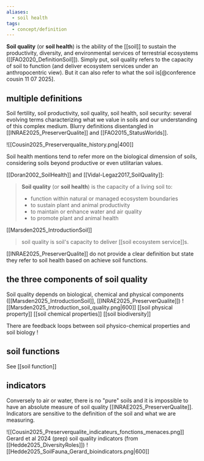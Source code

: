 ```yaml
---
aliases:
  - soil health
tags:
  - concept/definition
---
```

**Soil quality** (or **soil health**) is the ability of the [[soil]] to sustain the productivity, diversity, and environmental services of terrestrial ecosystems ([[FAO2020_DefinitionSoil]]).
Simply put, soil quality refers to the capacity of soil to function (and deliver ecosystem services under an anthropocentric view). But it can also refer to what the soil is[@conference cousin 11 07 2025].
## multiple definitions
Soil fertility, soil productivity, soil quality, soil health, soil security: several evolving terms characterizing what we value in soils and our understanding of this complex medium. Blurry definitions disentangled in [[INRAE2025_PreserverQualite]] and [[FAO2015_StatusWorlds]].

![[Cousin2025_Preserverqualite_history.png|400]]

Soil health mentions tend to refer more on the biological dimension of soils, considering soils beyond productive or even utilitarian values.

 [[Doran2002_SoilHealth]] and [[Vidal-Legaz2017_SoilQuality]]: 
>  **Soil quality** (or **soil health**) is the capacity of a living soil to:
> - function within natural or managed ecosystem boundaries
> - to sustain plant and animal productivity
> - to maintain or enhance water and air quality
> - to promote plant and animal health

[[Marsden2025_IntroductionSoil]]
> soil quality is soil's capacity to deliver [[soil ecosystem service]]s.

[[INRAE2025_PreserverQualite]] do not provide a clear definition but state they refer to soil health based on achieve soil functions.
## the three components of soil quality
Soil quality depends on biological, chemical and physical components ([[Marsden2025_IntroductionSoil]], [[INRAE2025_PreserverQualite]])
![[Marsden2025_Introduction_soil_quality.png|600]]
[[soil physical property]]
[[soil chemical properties]]
[[soil biodiversity]]

There are feedback loops between soil physico-chemical properties and soil biology !
## soil functions
See [[soil function]]
## indicators
Conversely to air or water, there is no "pure" soils and it is impossible to have an absolute measure of soil quality [[INRAE2025_PreserverQualite]]. Indicators are sensitive to the definition of the soil and what we are measuring.

![[Cousin2025_Preserverqualite_indicateurs_fonctions_menaces.png]]
Gerard et al 2024 (prep) soil quality indicators (from [[Hedde2025_DiversityRoles]])
![[Hedde2025_SoilFauna_Gerard_bioindicators.png|600]]